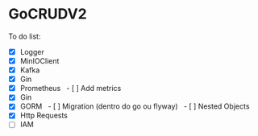 # GoCRUDV2

To do list:

- [x] Logger
- [x] MinIOClient
- [x] Kafka
- [x] Gin
- [x] Prometheus
  - [ ] Add metrics
- [x] Gin
- [x] GORM
  - [ ] Migration (dentro do go ou flyway)
  - [ ] Nested Objects
- [x] Http Requests
- [ ] IAM
